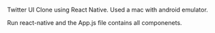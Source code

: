 Twitter UI Clone using React Native.
Used a mac with android emulator.

Run react-native and the App.js file contains all componenets.
